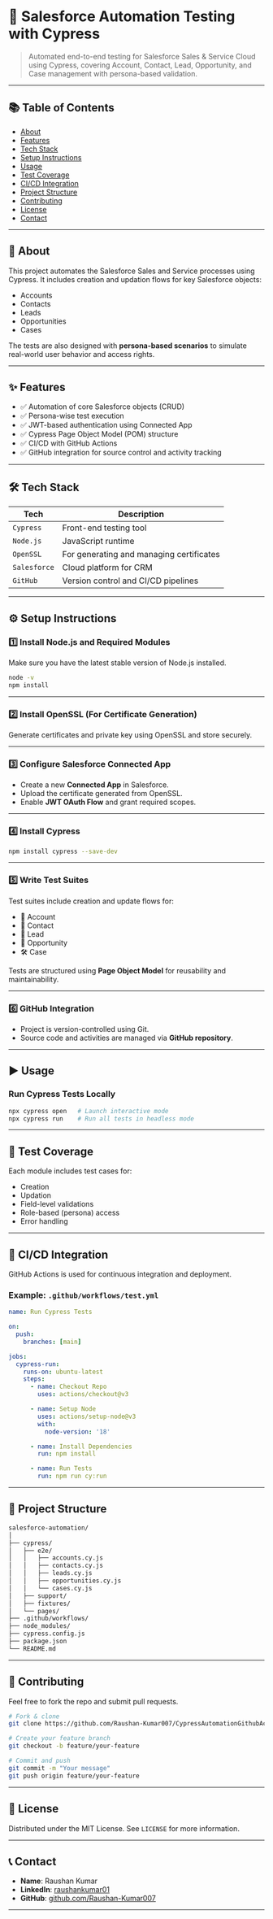 # 🤖 Salesforce Automation Testing with Cypress

> Automated end-to-end testing for Salesforce Sales & Service Cloud using Cypress, covering Account, Contact, Lead, Opportunity, and Case management with persona-based validation.

---

## 📚 Table of Contents

- [About](#about)
- [Features](#features)
- [Tech Stack](#tech-stack)
- [Setup Instructions](#setup-instructions)
- [Usage](#usage)
- [Test Coverage](#test-coverage)
- [CI/CD Integration](#cicd-integration)
- [Project Structure](#project-structure)
- [Contributing](#contributing)
- [License](#license)
- [Contact](#contact)

---

## 🧠 About

This project automates the Salesforce Sales and Service processes using Cypress. It includes creation and updation flows for key Salesforce objects:
- Accounts
- Contacts
- Leads
- Opportunities
- Cases

The tests are also designed with **persona-based scenarios** to simulate real-world user behavior and access rights.

---

## ✨ Features

- ✅ Automation of core Salesforce objects (CRUD)
- ✅ Persona-wise test execution
- ✅ JWT-based authentication using Connected App
- ✅ Cypress Page Object Model (POM) structure
- ✅ CI/CD with GitHub Actions
- ✅ GitHub integration for source control and activity tracking

---

## 🛠 Tech Stack

| Tech         | Description                          |
|--------------|--------------------------------------|
| `Cypress`    | Front-end testing tool               |
| `Node.js`    | JavaScript runtime                   |
| `OpenSSL`    | For generating and managing certificates |
| `Salesforce` | Cloud platform for CRM               |
| `GitHub`     | Version control and CI/CD pipelines  |

---

## ⚙️ Setup Instructions

### 1️⃣ Install Node.js and Required Modules

Make sure you have the latest stable version of Node.js installed.

```bash
node -v
npm install
```

---

### 2️⃣ Install OpenSSL (For Certificate Generation)

Generate certificates and private key using OpenSSL and store securely.

---

### 3️⃣ Configure Salesforce Connected App

- Create a new **Connected App** in Salesforce.
- Upload the certificate generated from OpenSSL.
- Enable **JWT OAuth Flow** and grant required scopes.

---

### 4️⃣ Install Cypress

```bash
npm install cypress --save-dev
```

---

### 5️⃣ Write Test Suites

Test suites include creation and update flows for:

- 🧾 Account  
- 👥 Contact  
- 🌱 Lead  
- 💼 Opportunity  
- 🛠 Case  

Tests are structured using **Page Object Model** for reusability and maintainability.

---

### 6️⃣ GitHub Integration

- Project is version-controlled using Git.
- Source code and activities are managed via **GitHub repository**.

---

## ▶️ Usage

### Run Cypress Tests Locally

```bash
npx cypress open   # Launch interactive mode
npx cypress run    # Run all tests in headless mode
```

---

## 🧪 Test Coverage

Each module includes test cases for:

- Creation
- Updation
- Field-level validations
- Role-based (persona) access
- Error handling

---

## 🚀 CI/CD Integration

GitHub Actions is used for continuous integration and deployment.

### Example: `.github/workflows/test.yml`

```yaml
name: Run Cypress Tests

on:
  push:
    branches: [main]

jobs:
  cypress-run:
    runs-on: ubuntu-latest
    steps:
      - name: Checkout Repo
        uses: actions/checkout@v3

      - name: Setup Node
        uses: actions/setup-node@v3
        with:
          node-version: '18'

      - name: Install Dependencies
        run: npm install

      - name: Run Tests
        run: npm run cy:run
```

---

## 📁 Project Structure

```bash
salesforce-automation/
│
├── cypress/
│   ├── e2e/
│   │   ├── accounts.cy.js
│   │   ├── contacts.cy.js
│   │   ├── leads.cy.js
│   │   ├── opportunities.cy.js
│   │   └── cases.cy.js
│   ├── support/
│   ├── fixtures/
│   └── pages/
├── .github/workflows/
├── node_modules/
├── cypress.config.js
├── package.json
└── README.md
```

---

## 🤝 Contributing

Feel free to fork the repo and submit pull requests.

```bash
# Fork & clone
git clone https://github.com/Raushan-Kumar007/CypressAutomationGithubAction

# Create your feature branch
git checkout -b feature/your-feature

# Commit and push
git commit -m "Your message"
git push origin feature/your-feature
```

---

## 📜 License

Distributed under the MIT License. See `LICENSE` for more information.

---

## 📞 Contact

- **Name**: Raushan Kumar  
- **LinkedIn**: [raushankumar01](https://linkedin.com/in/raushankumar01)  
- **GitHub**: [github.com/Raushan-Kumar007](https://github.com/Raushan-Kumar007)

---
